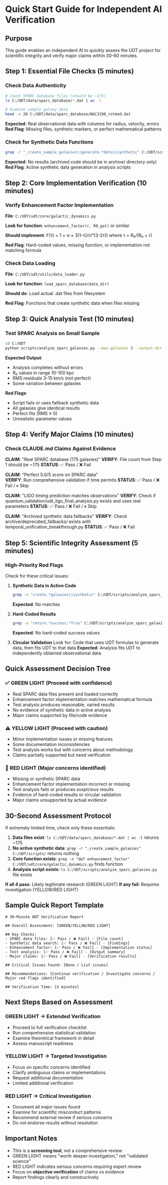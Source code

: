 # Quick Start Guide for Independent AI Verification

## Purpose
This guide enables an independent AI to quickly assess the UDT project for scientific integrity and verify major claims within 30-60 minutes.

## Step 1: Essential File Checks (5 minutes)

### Check Data Authenticity
```bash
# Count SPARC database files (should be ~175)
ls C:/UDT/data/sparc_database/*.dat | wc -l

# Examine sample galaxy data
head -n 20 C:/UDT/data/sparc_database/NGC3198_rotmod.dat
```

**Expected**: Real observational data with columns for radius, velocity, errors
**Red Flag**: Missing files, synthetic markers, or perfect mathematical patterns

### Check for Synthetic Data Functions
```bash
grep -r "_create_sample_galaxies\|generate.*data\|synthetic" C:/UDT/scripts/ C:/UDT/mathematical_development/
```

**Expected**: No results (archived code should be in archive/ directory only)
**Red Flag**: Active synthetic data generation in analysis scripts

## Step 2: Core Implementation Verification (10 minutes)

### Verify Enhancement Factor Implementation
**File**: `C:/UDT/udt/core/galactic_dynamics.py`

**Look for function**: `enhancement_factor(r, R0_gal)` or similar

**Should implement**: F(τ) = 1 + α × 3(1-τ)/(τ²(3-2τ)) where τ = R₀/(R₀ + r)

**Red Flag**: Hard-coded values, missing function, or implementation not matching formula

### Check Data Loading
**File**: `C:/UDT/udt/utils/data_loader.py`

**Look for function**: `load_sparc_database(data_dir)`

**Should do**: Load actual .dat files from filesystem

**Red Flag**: Functions that create synthetic data when files missing

## Step 3: Quick Analysis Test (10 minutes)

### Test SPARC Analysis on Small Sample
```bash
cd C:/UDT
python scripts/analyze_sparc_galaxies.py --max-galaxies 3 --output-dir quick_test
```

**Expected Output**:
- Analysis completes without errors
- R₀ values in range 10-100 kpc
- RMS residuals 3-15 km/s (not perfect)
- Some variation between galaxies

**Red Flags**:
- Script fails or uses fallback synthetic data
- All galaxies give identical results
- Perfect fits (RMS ≈ 0)
- Unrealistic parameter values

## Step 4: Verify Major Claims (10 minutes)

### Check CLAUDE.md Claims Against Evidence

**CLAIM**: "Real SPARC database (175 galaxies)"
**VERIFY**: File count from Step 1 should be ~175
**STATUS**: ✅ Pass / ❌ Fail

**CLAIM**: "Perfect 5.0/5 score on SPARC data"  
**VERIFY**: Run comprehensive validation if time permits
**STATUS**: ✅ Pass / ❌ Fail / ⏸ Skip

**CLAIM**: "LIGO timing prediction matches observations"
**VERIFY**: Check if quantum_validation/udt_ligo_final_analysis.py exists and uses real parameters
**STATUS**: ✅ Pass / ❌ Fail / ⏸ Skip

**CLAIM**: "Archived synthetic data fallbacks"
**VERIFY**: Check archive/deprecated_fallbacks/ exists with temporal_unification_breakthrough.py
**STATUS**: ✅ Pass / ❌ Fail

## Step 5: Scientific Integrity Assessment (5 minutes)

### High-Priority Red Flags
Check for these critical issues:

1. **Synthetic Data in Active Code**
   ```bash
   grep -n "create.*galaxies\|synthetic" C:/UDT/scripts/analyze_sparc_galaxies.py
   ```
   **Expected**: No matches
   
2. **Hard-Coded Results**
   ```bash
   grep -n "return.*success.*True" C:/UDT/scripts/analyze_sparc_galaxies.py
   ```
   **Expected**: No hard-coded success values

3. **Circular Validation**
   Look for: Code that uses UDT formulas to generate data, then fits UDT to that data
   **Expected**: Analysis fits UDT to independently obtained observational data

## Quick Assessment Decision Tree

### ✅ GREEN LIGHT (Proceed with confidence)
- Real SPARC data files present and loaded correctly
- Enhancement factor implementation matches mathematical formula  
- Test analysis produces reasonable, varied results
- No evidence of synthetic data in active analysis
- Major claims supported by file/code evidence

### ⚠️ YELLOW LIGHT (Proceed with caution)
- Minor implementation issues or missing features
- Some documentation inconsistencies 
- Test analysis works but with concerns about methodology
- Claims partially supported but need verification

### 🛑 RED LIGHT (Major concerns identified)
- Missing or synthetic SPARC data
- Enhancement factor implementation incorrect or missing
- Test analysis fails or produces suspicious results  
- Evidence of hard-coded results or circular validation
- Major claims unsupported by actual evidence

## 30-Second Assessment Protocol

If extremely limited time, check only these essentials:

1. **Data files exist**: `ls C:/UDT/data/sparc_database/*.dat | wc -l` returns ~175
2. **No active synthetic data**: `grep -r "_create_sample_galaxies" C:/UDT/scripts/` returns nothing
3. **Core function exists**: `grep -n "def enhancement_factor" C:/UDT/udt/core/galactic_dynamics.py` finds function
4. **Analysis script exists**: `ls C:/UDT/scripts/analyze_sparc_galaxies.py` file exists

**If all 4 pass**: Likely legitimate research (GREEN LIGHT)
**If any fail**: Requires investigation (YELLOW/RED LIGHT)

## Sample Quick Report Template

```
# 30-Minute UDT Verification Report

## Overall Assessment: [GREEN/YELLOW/RED LIGHT]

## Key Checks:
- SPARC data files: [✅ Pass / ❌ Fail] - [File count]
- Synthetic data search: [✅ Pass / ❌ Fail] - [Findings]  
- Enhancement factor: [✅ Pass / ❌ Fail] - [Implementation status]
- Test analysis: [✅ Pass / ❌ Fail] - [Output summary]
- Major claims: [✅ Pass / ❌ Fail] - [Verification results]

## Critical Issues Found: [None / List issues]

## Recommendations: [Continue verification / Investigate concerns / Major red flags identified]

## Verification Time: [X minutes]
```

## Next Steps Based on Assessment

### GREEN LIGHT → Extended Verification
- Proceed to full verification checklist  
- Run comprehensive statistical validation
- Examine theoretical framework in detail
- Assess manuscript readiness

### YELLOW LIGHT → Targeted Investigation  
- Focus on specific concerns identified
- Clarify ambiguous claims or implementations
- Request additional documentation
- Limited additional verification

### RED LIGHT → Critical Investigation
- Document all major issues found
- Examine for scientific misconduct patterns
- Recommend external review if serious concerns
- Do not endorse results without resolution

## Important Notes

- This is a **screening tool**, not a comprehensive review
- GREEN LIGHT means "worth deeper investigation," not "validated science"  
- RED LIGHT indicates serious concerns requiring expert review
- Focus on **objective verification** of claims vs evidence
- Report findings clearly and constructively